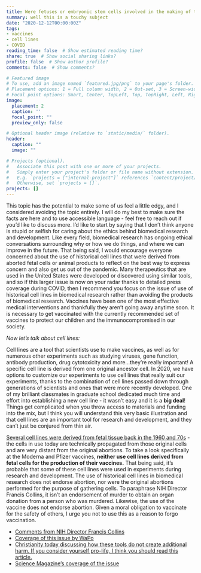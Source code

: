 ```yaml
---
title: Were fetuses or embryonic stem cells involved in the making of the Moderna or Pfizer vaccines?
summary: well this is a touchy subject
date: "2020-12-12T00:00:00Z"
tags:
- vaccines
- cell lines
- COVID
reading_time: false  # Show estimated reading time?
share: true  # Show social sharing links?
profile: false  # Show author profile?
comments: false  # Show comments?

# Featured image
# To use, add an image named `featured.jpg/png` to your page's folder.
# Placement options: 1 = Full column width, 2 = Out-set, 3 = Screen-width
# Focal point options: Smart, Center, TopLeft, Top, TopRight, Left, Right, BottomLeft, Bottom, BottomRight
image:
  placement: 2
  caption: ''
  focal_point: ""
  preview_only: false

# Optional header image (relative to `static/media/` folder).
header:
  caption: ""
  image: ""

# Projects (optional).
#   Associate this post with one or more of your projects.
#   Simply enter your project's folder or file name without extension.
#   E.g. `projects = ["internal-project"]` references `content/project/deep-learning/index.md`.
#   Otherwise, set `projects = []`.
projects: []
---
```

This topic has the potential to make some of us feel a little edgy, and I considered avoiding the topic entirely. I will do my best to make sure the facts are here and to use accessible language - feel free to reach out if you’d like to discuss more. I’d like to start by saying that I don’t think anyone is stupid or selfish for caring about the ethics behind biomedical research and development. Like every field, biomedical research has ongoing ethical conversations surrounding why or how we do things, and where we can improve in the future. That being said, I would encourage everyone concerned about the use of historical cell lines that were derived from aborted fetal cells or animal products to reflect on the best way to express concern and also get us out of the pandemic. Many therapeutics that are used in the United States were developed or discovered using similar tools, and so if this larger issue is now on your radar thanks to detailed press coverage during COVID, then I recommend you focus on the issue of use of historical cell lines in biomedical research rather than avoiding the products of biomedical research. Vaccines have been one of the most effective medical interventions and thankfully they aren’t going away anytime soon. It is necessary to get vaccinated with the currently recommended set of vaccines to protect our children and the immunocompromised in our society.

*Now let’s talk about cell lines:*

Cell lines are a tool that scientists use to make vaccines, as well as for numerous other experiments such as studying viruses, gene function, antibody production, drug cytotoxicity and more…they’re really important! A specific cell line is derived from one original ancestor cell. In 2020, we have options to customize our experiments to use cell lines that really suit our experiments, thanks to the combination of cell lines passed down through generations of scientists and ones that were more recently developed. One of my brilliant classmates in graduate school dedicated much time and effort into establishing a new cell line - it wasn’t easy and it is a **big deal**! Things get complicated when you throw access to materials and funding into the mix, but I think you will understand this very basic illustration and that cell lines are an important tool for research and development, and they can’t just be conjured from thin air.

[Several cell lines were derived from fetal tissue back in the 1960 and 70s](https://www.nature.com/news/medical-research-cell-division-1.13273) - the cells in use today are technically propagated from those original cells and are very distant from the original abortions. To take a look specifically at the Moderna and Pfizer vaccines, **neither use cell lines derived from fetal cells for the production of their vaccines.** That being said, it’s probable that some of these cell lines were used in experiments during research and development. The use of historical cell lines in biomedical research does not endorse abortion, nor were the original abortions performed for the purpose of gathering cells. To paraphrase NIH Director Francis Collins, it isn’t an endorsement of murder to obtain an organ donation from a person who was murdered. Likewise, the use of the vaccine does not endorse abortion. Given a moral obligation to vaccinate for the safety of others, I urge you not to use this as a reason to forgo vaccination.

- [Comments from NIH Director Francis Collins](https://www.tennessean.com/story/news/religion/2020/12/03/nih-director-urges-christians-look-truth-covid-19-vaccines/3781392001/)
- [Coverage of this issue by WaPo](https://www.washingtonpost.com/religion/2020/12/11/pastors-covid-vaccine-skeptics/)
- [Christianity today discussing how these tools do not create additional harm. If you consider yourself pro-life, I think you should read this article.](https://www.christianitytoday.com/news/2020/october/trump-covid-fetal-cell-lines-regeneron-vaccines-pro-life.html)
- [Science Magazine’s coverage of the issue](https://www.sciencemag.org/news/2020/06/abortion-opponents-protest-covid-19-vaccines-use-fetal-cells)
